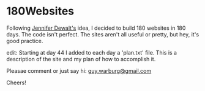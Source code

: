 # 180Websites

Following <a href="http://blog.jenniferdewalt.com/archive" target="_blank">Jennifer Dewalt's</a> idea, I decided to build 180 websites in 180 days.
The code isn't perfect.
The sites aren't all useful or pretty, but hey, it's good practice.

edit: 
Starting at day 44 I added to each day a 'plan.txt' file. This is a description of the site and my plan of how to accomplish it.

Pleasae comment or just say hi:
guy.warburg@gmail.com

Cheers!
